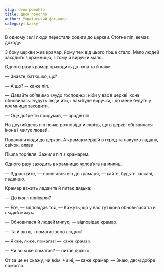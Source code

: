 ```yaml
---
slug: dvom-pomohlo
title: Двом помогло
author: Український фольклор
category: kazky
---
```

В одному селі люди перестали ходити до церкви. Стогне піп, немає доходу.

З боку церкви жив крамар, йому теж від цього гірше стало. Мало людей заходить в крамницю, а тому й виручки мало.

Одного разу крамар приходить до попа та й каже:

— Знаєте, батюшко, що?

— А що? — каже піп.

— Давайте об’явимо «чудо господнє»: ніби у вас в церкві ікона обновилась. Будуть люди йти, і вам буде виручка, і до мене будуть у крамницю заходити.

— Оце добре ти придумав, — зрадів піп.

На другий день піп почав розповідати скрізь, що в церкві обновилася ікона і милує людей.

Повалили люди до церкви. А крамар мерщій в город та накупив ладану, свічок, оливи.

Пішла торгівля. Зажили піп з крамарем.

Одного разу заходить в крамницю чолов’яга на милиці.

— Здрастуйте, — привітався він до крамаря, — дайте, будьте ласкаві, ладанцю.

Крамар важить ладан та й питає дядька:

— До ікони приїхали?

— Еге, — відповідає той, — Кажуть, що у вас тут ікона обновилася та й людей милує.

— Обновилася й людей милує, — відповідає крамар.

— Та й що ж, і помагає воно людям?

— Якже, якже, помагає! — каже крамар.

— Чи всім же помагає? — питає дядько.

От за це не скажу, чи всім, чи ні, — каже крамар. — Знаю, двом добре помогло.
